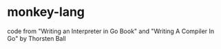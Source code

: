 # monkey-lang
code from "Writing an Interpreter in Go Book" and "Writing A Compiler In Go" by Thorsten Ball 
